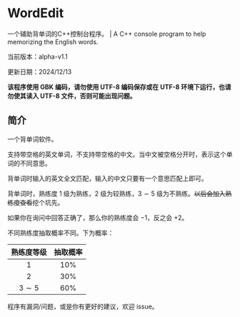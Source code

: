 # WordEdit

一个辅助背单词的C++控制台程序。 | A C++ console program to help memorizing the English words.

当前版本：alpha-v1.1

更新日期：2024/12/13

**该程序使用 GBK 编码，请勿使用 UTF-8 编码保存或在 UTF-8 环境下运行，也请勿使其读入 UTF-8 文件，否则可能出现问题。**

## 简介

一个背单词软件。

支持带空格的英文单词，不支持带空格的中文。当中文被空格分开时，表示这个单词的不同意思。

背单词时输入的英文全文匹配，输入的中文只要有一个意思匹配上即可。

背单词时，熟练度 $1$ 级为熟练，$2$ 级为较熟练，$3 \sim 5$ 级为不熟练。~~以后会加入熟练度查看~~挖个坑先。

如果你在询问中回答正确了，那么你的熟练度会 $-1$，反之会 $+2$。

不同熟练度抽取概率不同。下为概率：

|熟练度等级|抽取概率|
|:-:|:-:|
|$1$|$10\%$|
|$2$|$30\%$|
|$3\sim 5$|$60\%$|

程序有漏洞/问题，或是你有更好的建议，欢迎 issue。
